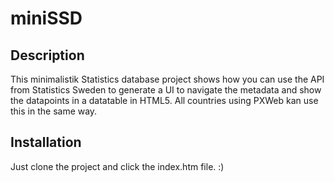 # miniSSD
## Description
This minimalistik Statistics database project shows how you can use the API from Statistics Sweden to generate a UI to navigate the metadata and show the datapoints in a datatable in HTML5. 
All countries using PXWeb kan use this in the same way.
## Installation
Just clone the project and click the index.htm file. :)